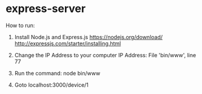 # express-server

How to run: 

1. Install Node.js and Express.js
   https://nodejs.org/download/
   http://expressjs.com/starter/installing.html

2. Change the IP Address to your computer IP Address: 
    File 'bin/www', line 77

3. Run the command: 
   node bin/www

4. Goto localhost:3000/device/1
